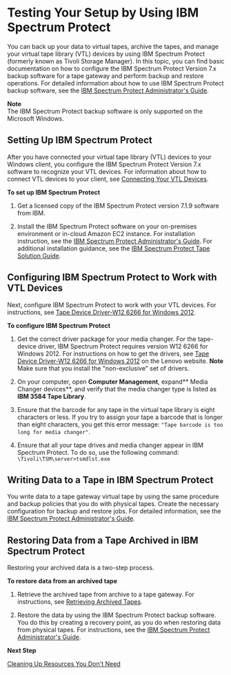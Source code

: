# Testing Your Setup by Using IBM Spectrum Protect<a name="backup-tsm"></a>

You can back up your data to virtual tapes, archive the tapes, and manage your virtual tape library \(VTL\) devices by using IBM Spectrum Protect \(formerly known as Tivoli Storage Manager\)\. In this topic, you can find basic documentation on how to configure the IBM Spectrum Protect Version 7\.x backup software for a tape gateway and perform backup and restore operations\. For detailed information about how to use IBM Spectrum Protect backup software, see the [IBM Spectrum Protect Administrator's Guide](https://www.ibm.com/support/knowledgecenter/SSTG2D_7.1.0/com.ibm.itsm.srv.doc/b_srv_admin_guide_windows.pdf)\.

**Note**  
The IBM Spectrum Protect backup software is only supported on the Microsoft Windows\.

## Setting Up IBM Spectrum Protect<a name="tsm-setup"></a>

After you have connected your virtual tape library \(VTL\) devices to your Windows client, you configure the IBM Spectrum Protect Version 7\.x software to recognize your VTL devices\. For information about how to connect VTL devices to your client, see [Connecting Your VTL Devices](GettingStarted-create-tape-gateway.md#GettingStartedAccessTapesVTL)\.

**To set up IBM Spectrum Protect**

1. Get a licensed copy of the IBM Spectrum Protect version 7\.1\.9 software from IBM\.

1.  Install the IBM Spectrum Protect software on your on\-premises environment or in\-cloud Amazon EC2 instance\. For installation instruction, see the [IBM Spectrum Protect Administrator's Guide](https://www.ibm.com/support/knowledgecenter/SSTG2D_7.1.0/com.ibm.itsm.srv.doc/b_srv_admin_guide_windows.pdf)\. For additional installation guidance, see the [IBM Spectrum Protect Tape Solution Guide](https://www.ibm.com/developerworks/community/files/basic/anonymous/api/library/4a5b0e43-b165-49c7-ae33-b1480e6840cb/document/65902d39-4943-46cb-9822-50fb6ecfd2ea/media)\.

## Configuring IBM Spectrum Protect to Work with VTL Devices<a name="tsm-configure"></a>

Next, configure IBM Spectrum Protect to work with your VTL devices\. For instructions, see [Tape Device Driver\-W12 6266 for Windows 2012](https://datacentersupport.lenovo.com/us/en/products/storage/tape-and-backup/ts2240/6160/downloads/ds502099)\.

**To configure IBM Spectrum Protect**

1. Get the correct driver package for your media changer\. For the tape\-device driver, IBM Spectrum Protect requires version W12 6266 for Windows 2012\. For instructions on how to get the drivers, see [Tape Device Driver\-W12 6266 for Windows 2012](https://datacentersupport.lenovo.com/us/en/products/storage/tape-and-backup/ts2240/6160/downloads/ds502099) on the Lenovo website\.
**Note**  
Make sure that you install the "non\-exclusive" set of drivers\.

1. On your computer, open **Computer Management**, expand** Media Changer devices**, and verify that the media changer type is listed as **IBM 3584 Tape Library**\.

1. Ensure that the barcode for any tape in the virtual tape library is eight characters or less\. If you try to assign your tape a barcode that is longer than eight characters, you get this error message: `"Tape barcode is too long for media changer"`\.

1. Ensure that all your tape drives and media changer appear in IBM Spectrum Protect\. To do so, use the following command: `\Tivoli\TSM\server>tsmdlst.exe`

## Writing Data to a Tape in IBM Spectrum Protect<a name="tsm-write-data-to-tape"></a>

You write data to a tape gateway virtual tape by using the same procedure and backup policies that you do with physical tapes\. Create the necessary configuration for backup and restore jobs\. For detailed information, see the [IBM Spectrum Protect Administrator's Guide](https://www.ibm.com/support/knowledgecenter/SSTG2D_7.1.0/com.ibm.itsm.srv.doc/b_srv_admin_guide_windows.pdf)\.

## Restoring Data from a Tape Archived in IBM Spectrum Protect<a name="tsm-restore-tape"></a>

Restoring your archived data is a two\-step process\.

**To restore data from an archived tape**

1. Retrieve the archived tape from archive to a tape gateway\. For instructions, see [Retrieving Archived Tapes](managing-gateway-vtl.md#retrieving-archived-tapes-vtl)\.

1. Restore the data by using the IBM Spectrum Protect backup software\. You do this by creating a recovery point, as you do when restoring data from physical tapes\. For instructions, see the [IBM Spectrum Protect Administrator's Guide](https://www.ibm.com/support/knowledgecenter/SSTG2D_7.1.0/com.ibm.itsm.srv.doc/b_srv_admin_guide_windows.pdf)\.

**Next Step**

[Cleaning Up Resources You Don't Need](GettingStartedWhatsNextStep3-vtl.md#cleanup-vtl)